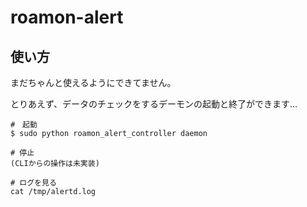 # roamon-alert
## 使い方
まだちゃんと使えるようにできてません。

とりあえず、データのチェックをするデーモンの起動と終了ができます...
```
#　起動
$ sudo python roamon_alert_controller daemon

# 停止
(CLIからの操作は未実装)

# ログを見る
cat /tmp/alertd.log
```

